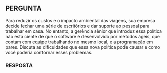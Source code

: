 ## PERGUNTA

Para reduzir os custos e o impacto ambiental das viagens, sua empresa decide fechar uma série de escritórios e dar suporte ao pessoal para trabalhar em casa. No entanto, a gerência sênior que introduz essa política não está ciente de que o software é desenvolvido por métodos ágeis, que contam com equipe trabalhando no mesmo local, e a programação em pares. Discuta as dificuldades que essa nova política pode causar e como você poderia contornar esses problemas.

### RESPOSTA
